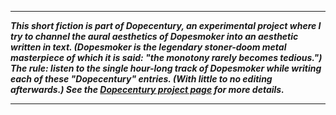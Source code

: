 
--------------------------------------------------------------------------------

***This short fiction is part of Dopecentury, an experimental project where I try to channel the aural aesthetics of Dopesmoker into an aesthetic written in text. (Dopesmoker is the legendary stoner-doom metal masterpiece of which it is said: "the monotony rarely becomes tedious.") The rule: listen to the single hour-long track of Dopesmoker while writing each of these "Dopecentury" entries. (With little to no editing afterwards.) See the [Dopecentury project page](https://grannycart.net/dopecentury) for more details.***

--------------------------------------------------------------------------------

[//]: # (This intro gets included at the beginning of each "Dopecentury" post category. See one of those posts for syntax for inclusion.)

